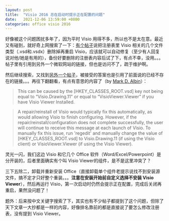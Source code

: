 ```yaml
---
layout: post
title:  "Visio 2016 总在启动时提示正在配置的问题"
date:   2021-12-06 13:59:00 +0800
categories: office visio 2016
---
```


好像被这个问题困扰多年了，因为平时 Visio 用得不多，所以也不是太在意。最近又有碰到，就好奇上网搜索了一下：[有个帖子](https://social.technet.microsoft.com/Forums/office/en-US/5d15ba0c-bed2-4e9b-aa66-7966bb21d75c/every-time-i-start-visio-2016-i-get-quotplease-wait-while-windows-configures-visio-professional)说把注册表里 Visio 相关的几个文件类型（.vsd和.vsdx）删除掉再重启 Visio，应该就可以自动修复（至少有人回复说对他/她是有用的），备份好要删除的注册表内容后试了下，有点不幸，没用。。。帖子里有引用到另外一个微软网站的链接，但也是访问不了，疏于维护啊。

然后继续搜索，又找到[另外一个帖子](https://social.technet.microsoft.com/Forums/en-US/134b1aff-0f93-42ea-9eb4-41d4fdceabf7/visio-2016-error-when-starting)，被接受的答案也是引用了前面说的已经不存在的链接。。。再往下翻翻看，有点有意思的内容了（by [Mark D. Albin](https://social.technet.microsoft.com/profile/mark%20d%20albin/?ws=usercard-mini)）：

> This can be caused by the [HKEY_CLASSES_ROOT\.vsd] key not being equal to “Visio.Drawing.11" or equal to “VisioViewer.Viewer” if you have Visio Viewer Installed.

> A repair/reinstall of Visio would typically fix this automatically, as would allowing Visio to finish configuring. However, if the repair/reinstall/configuration does not complete successfully, the user will continue to receive this message at each launch of Visio. To manually fix this issue, run 'regedit' and manually change the value of [HKEY_CLASSES_ROOT\.vsd] to Visio.Drawing.11 (if using the Visio client) or VisioViewer.Viewer (if using the Visio Viewer).

灵光一闪，我们这边 Visio 和它几个 Office 软件（Word/Excel/Powerpoint）是分开装的，后者里面确实有个叫 Visio Viewer的组件，是不是这里冲突了？

三下五除二，卸载并重新安装 Office（直接卸载单个组件老提示说找不到安装源文件，搞不定才只好整个重装。。。**注意在安装开始前自定义选择不安装 Visio Viewer**），然后再运行 Visio，第一次启动时仍然会提示正在配置，完成后关闭再重启，果然没问题了！

题外：后来按中文关键字搜索了下，其实也有不少帖子都提到了这个问题，但除了天下文章一大抄都是一样的内容，好像排名靠前的都是直接说了要怎么修改注册表，没有提到 Visio Viewer。

<script src="https://utteranc.es/client.js"
        repo="yingang/yingang.github.io"
        issue-term="pathname"
        label="Comment"
        theme="github-light"
        crossorigin="anonymous"
        async>
</script>